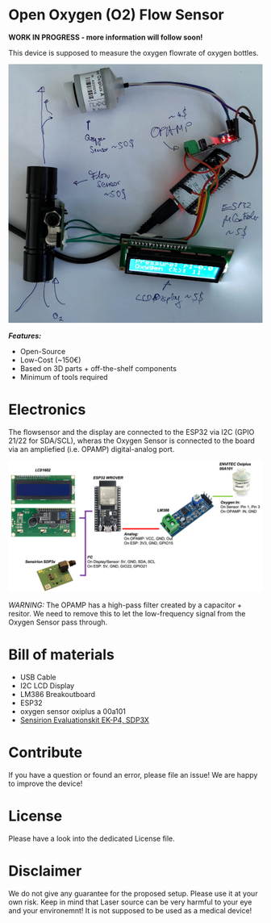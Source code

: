 # Open Oxygen (O2) Flow Sensor 

**WORK IN PROGRESS - more information will follow soon!**

This device is supposed to measure the oxygen flowrate of oxygen bottles.

<p align="left">
<a href="#logo" name="logo"><img src="./IMAGES/SETUP.jpeg" width="600"></a>
</p>

***Features:***

- Open-Source
- Low-Cost (~150€)
- Based on 3D parts + off-the-shelf components 
- Minimum of tools required 

# Electronics 

The flowsensor and the display are connected to the ESP32 via I2C (GPIO 21/22 for SDA/SCL), wheras the Oxygen Sensor is connected to the board via an ampliefied (i.e. OPAMP) digital-analog port. 

<p align="left">
<a href="#logo" name="Wiring"><img src="./IMAGES/WIRING.png" width="600"></a>
</p>

*WARNING:* The OPAMP has a high-pass filter created by a capacitor + resitor. We need to remove this to let the low-frequency signal from the Oxygen Sensor pass through. 

# Bill of materials 

- USB Cable 
- I2C LCD Display 
- LM386 Breakoutboard
- ESP32
- oxygen sensor oxiplus a 00a101
- [Sensirion Evaluationskit EK-P4, SDP3X](https://www.sensirion.com/de/durchflusssensoren/differenzdrucksensoren/differenzdrucksensor-sdp3x-mittels-evaluationskit-ek-p4-testen/)

# Contribute
If you have a question or found an error, please file an issue! We are happy to improve the device!

# License
Please have a look into the dedicated License file.

# Disclaimer
We do not give any guarantee for the proposed setup. Please use it at your own risk. Keep in mind that Laser source can be very harmful to your eye and your environemnt! It is not supposed to be used as a medical device! 
